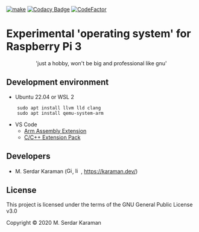 [![make](https://github.com/Mavrikant/Serd-OS/actions/workflows/ubuntu-make.yml/badge.svg)](https://github.com/Mavrikant/Serd-OS/actions/workflows/ubuntu-make.yml)
[![Codacy Badge](https://api.codacy.com/project/badge/Grade/d217ff375cb149679d09d1605e586c64)](https://app.codacy.com/gh/Mavrikant/Serd-OS?utm_source=github.com&utm_medium=referral&utm_content=Mavrikant/Serd-OS&utm_campaign=Badge_Grade_Settings)
[![CodeFactor](https://www.codefactor.io/repository/github/mavrikant/serd-os/badge)](https://www.codefactor.io/repository/github/mavrikant/serd-os)

Experimental 'operating system' for Raspberry Pi 3
===================================================================
<p align="center">
'just a hobby, won't be big and professional like gnu'
</p>



## Development environment

- Ubuntu 22.04 or WSL 2
```
    sudo apt install llvm lld clang
    sudo apt install qemu-system-arm
```
- VS Code
    - [Arm Assembly Extension](https://marketplace.visualstudio.com/items?itemName=dan-c-underwood.arm)
    - [C/C++ Extension Pack](https://marketplace.visualstudio.com/items?itemName=ms-vscode.cpptools-extension-pack)

## Developers

- M. Serdar Karaman (<a href="https://github.com/Mavrikant" alt="Github"><img src="https://cdn-icons-png.flaticon.com/512/25/25231.png" alt="Github" width="15" height="15"></a>, <a href="https://www.linkedin.com/in/mserdarkaraman/" alt="linkedin"><img src="https://raw.githubusercontent.com/MartinHeinz/MartinHeinz/master/linkedin-3-16.png" alt="linkedin" width="15" height="15"></a>, https://karaman.dev/)

## License
This project is licensed under the terms of the GNU General Public License v3.0

Copyright © 2020 M. Serdar Karaman


[3.2]: https://raw.githubusercontent.com/MartinHeinz/MartinHeinz/master/linkedin-3-16.png (LinkedIn)
[2]: https://www.linkedin.com/in/mserdarkaraman/

